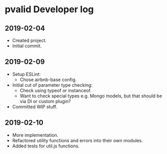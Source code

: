 # pvalid Developer log

## 2019-02-04

- Created project.
- Initial commit.

## 2019-02-09

- Setup ESLint:
  - Chose airbnb-base config.
- Initial cut of parameter type checking:
  - Check using typeof or instanceof.
  - Want to check special types e.g. Mongo models, but that should be via DI or custom plugin?
- Committed WIP stuff.

## 2019-02-10

- More implementation.
- Refactored utility functions and errors into their own modules.
- Added tests for util.js functions.
